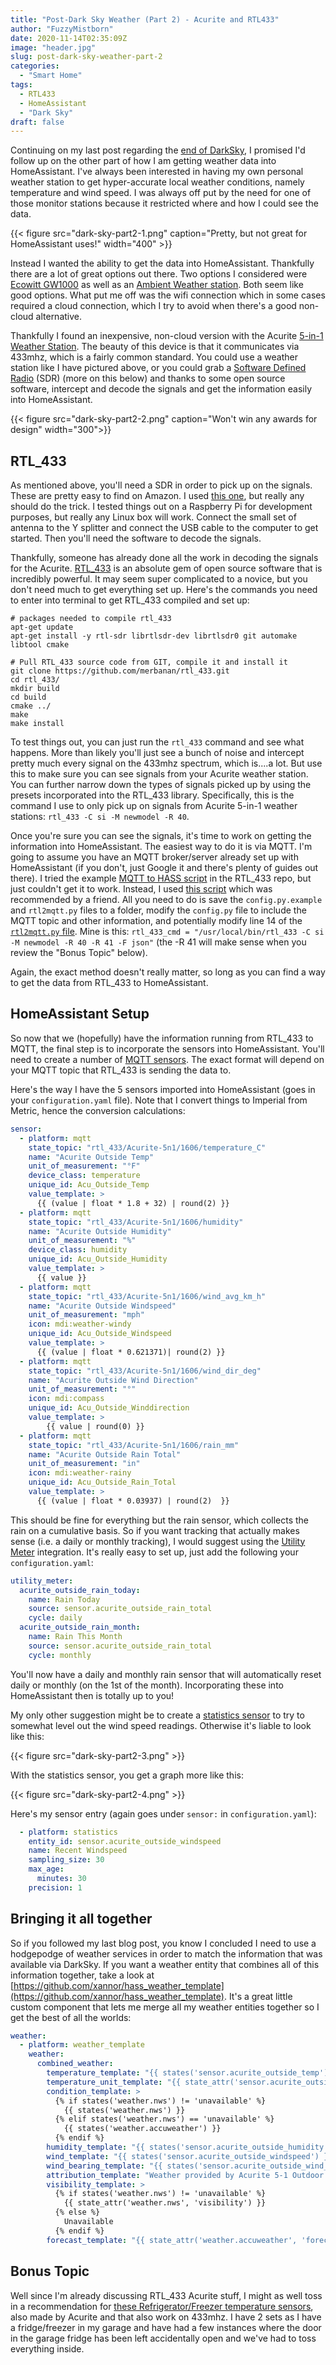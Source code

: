 ```yaml
---
title: "Post-Dark Sky Weather (Part 2) - Acurite and RTL433"
author: "FuzzyMistborn"
date: 2020-11-14T02:35:09Z
image: "header.jpg"
slug: post-dark-sky-weather-part-2
categories:
  - "Smart Home"
tags:
  - RTL433
  - HomeAssistant
  - "Dark Sky"
draft: false
---
```


Continuing on my last post regarding the [end of DarkSky](/weather-in-a-post-darksky-world/), I promised I'd follow up on the other part of how I am getting weather data into HomeAssistant.  I've always been interested in having my own personal weather station to get hyper-accurate local weather conditions, namely temperature and wind speed.  I was always off put by the need for one of those monitor stations because it restricted where and how I could see the data.

{{< figure src="dark-sky-part2-1.png" caption="Pretty, but not great for HomeAssistant uses!" width="400" >}}

Instead I wanted the ability to get the data into HomeAssistant.  Thankfully there are a lot of great options out there.  Two options I considered were [Ecowitt GW1000](https://smile.amazon.com/ECOWITT-Gateway-Temperature-Humidity-Pressure/dp/B07JLRFG24) as well as an [Ambient Weather station](https://smile.amazon.com/Ambient-Weather-WiFi-Station/dp/B01N5TEHLI).  Both seem like good options.  What put me off was the wifi connection which in some cases required a cloud connection, which I try to avoid when there's a good non-cloud alternative.

Thankfully I found an inexpensive, non-cloud version with the Acurite [5-in-1 Weather Station](https://smile.amazon.com/gp/product/B00SN1WHEU?psc=1).  The beauty of this device is that it communicates via 433mhz, which is a fairly common standard.  You could use a weather station like I have pictured above, or you could grab a [Software Defined Radio](https://en.wikipedia.org/wiki/Software-defined_radio) (SDR) (more on this below) and thanks to some open source software, intercept and decode the signals and get the information easily into HomeAssistant.

{{< figure src="dark-sky-part2-2.png" caption="Won't win any awards for design" width="300">}}

## RTL_433

As mentioned above, you'll need a SDR in order to pick up on the signals.  These are pretty easy to find on Amazon.  I used [this one](https://smile.amazon.com/gp/product/B011HVUEME?psc=1), but really any should do the trick.  I tested things out on a Raspberry Pi for development purposes, but really any Linux box will work.  Connect the small set of antenna to the Y splitter and connect the USB cable to the computer to get started.  Then you'll need the software to decode the signals.

Thankfully, someone has already done all the work in decoding the signals for the Acurite. [RTL_433](https://github.com/merbanan/rtl_433/) is an absolute gem of open source software that is incredibly powerful.  It may seem super complicated to a novice, but you don't need much to get everything set up.  Here's the commands you need to enter into terminal to get RTL_433 compiled and set up:

```
# packages needed to compile rtl_433
apt-get update
apt-get install -y rtl-sdr librtlsdr-dev librtlsdr0 git automake libtool cmake

# Pull RTL_433 source code from GIT, compile it and install it
git clone https://github.com/merbanan/rtl_433.git
cd rtl_433/
mkdir build
cd build
cmake ../
make
make install
```

To test things out, you can just run the `rtl_433` command and see what happens.  More than likely you'll just see a bunch of noise and intercept pretty much every signal on the 433mhz spectrum, which is....a lot.  But use this to make sure you can see signals from your Acurite weather station.  You can further narrow down the types of signals picked up by using the presets incorporated into the RTL_433 library.  Specifically, this is the command I use to only pick up on signals from Acurite 5-in-1 weather stations: `rtl_433 -C si -M newmodel -R 40`.

Once you're sure you can see the signals, it's time to work on getting the information into HomeAssistant.  The easiest way to do it is via MQTT.  I'm going to assume you have an MQTT broker/server already set up with HomeAssistant (if you don't, just Google it and there's plenty of guides out there).  I tried the example [MQTT to HASS script](https://github.com/merbanan/rtl_433/blob/master/examples/rtl_433_mqtt_hass.py) in the RTL_433 repo, but just couldn't get it to work.  Instead, I used [this script](https://github.com/mverleun/RTL433-to-mqtt) which was recommended by a friend.  All you need to do is save the `config.py.example` and `rtl2mqtt.py` files to a folder, modify the `config.py` file to include the MQTT topic and other information, and potentially modify line 14 of the  [`rtl2mqtt.py` file](https://github.com/mverleun/RTL433-to-mqtt/blob/ffd6c925afc9f36ed4114f2a1c1e4a8b78392b6d/src/rtl2mqtt.py#L14).  Mine is this: `rtl_433_cmd = "/usr/local/bin/rtl_433 -C si -M newmodel -R 40 -R 41 -F json"` (the -R 41 will make sense when you review the "Bonus Topic" below).

Again, the exact method doesn't really matter, so long as you can find a way to get the data from RTL_433 to HomeAssistant.

## HomeAssistant Setup

So now that we (hopefully) have the information running from RTL_433 to MQTT, the final step is to incorporate the sensors into HomeAssistant.  You'll need to create a number of [MQTT sensors](https://www.home-assistant.io/integrations/sensor.mqtt/).  The exact format will depend on your MQTT topic that RTL_433 is sending the data to.

Here's the way I have the 5 sensors imported into HomeAssistant (goes in your `configuration.yaml` file).  Note that I convert things to Imperial from Metric, hence the conversion calculations:

```yaml
sensor:
  - platform: mqtt
    state_topic: "rtl_433/Acurite-5n1/1606/temperature_C"
    name: "Acurite Outside Temp"
    unit_of_measurement: "°F"
    device_class: temperature
    unique_id: Acu_Outside_Temp
    value_template: >
      {{ (value | float * 1.8 + 32) | round(2) }}
  - platform: mqtt
    state_topic: "rtl_433/Acurite-5n1/1606/humidity"
    name: "Acurite Outside Humidity"
    unit_of_measurement: "%"
    device_class: humidity
    unique_id: Acu_Outside_Humidity
    value_template: >
      {{ value }}
  - platform: mqtt
    state_topic: "rtl_433/Acurite-5n1/1606/wind_avg_km_h"
    name: "Acurite Outside Windspeed"
    unit_of_measurement: "mph"
    icon: mdi:weather-windy
    unique_id: Acu_Outside_Windspeed
    value_template: >
      {{ (value | float * 0.621371)| round(2) }}
  - platform: mqtt
    state_topic: "rtl_433/Acurite-5n1/1606/wind_dir_deg"
    name: "Acurite Outside Wind Direction"
    unit_of_measurement: "°"
    icon: mdi:compass
    unique_id: Acu_Outside_Winddirection
    value_template: >
        {{ value | round(0) }}
  - platform: mqtt
    state_topic: "rtl_433/Acurite-5n1/1606/rain_mm"
    name: "Acurite Outside Rain Total"
    unit_of_measurement: "in"
    icon: mdi:weather-rainy
    unique_id: Acu_Outside_Rain_Total
    value_template: >
      {{ (value | float * 0.03937) | round(2)  }}
```

This should be fine for everything but the rain sensor, which collects the rain on a cumulative basis.  So if you want tracking that actually makes sense (i.e. a daily or monthly tracking), I would suggest using the [Utility Meter](https://www.home-assistant.io/integrations/utility_meter/) integration.  It's really easy to set up, just add the following your `configuration.yaml`:

```yaml
utility_meter:
  acurite_outside_rain_today:
    name: Rain Today
    source: sensor.acurite_outside_rain_total
    cycle: daily
  acurite_outside_rain_month:
    name: Rain This Month
    source: sensor.acurite_outside_rain_total
    cycle: monthly
```

You'll now have a daily and monthly rain sensor that will automatically reset daily or monthly (on the 1st of the month).  Incorporating these into HomeAssistant then is totally up to you!

My only other suggestion might be to create a [statistics sensor](https://www.home-assistant.io/integrations/statistics/) to try to somewhat level out the wind speed readings.  Otherwise it's liable to look like this:

{{< figure src="dark-sky-part2-3.png" >}}

With the statistics sensor, you get a graph more like this:

{{< figure src="dark-sky-part2-4.png" >}}

Here's my sensor entry (again goes under `sensor:` in `configuration.yaml`):

```yaml
  - platform: statistics
    entity_id: sensor.acurite_outside_windspeed
    name: Recent Windspeed
    sampling_size: 30
    max_age:
      minutes: 30
    precision: 1
```

## Bringing it all together

So if you followed my last blog post, you know I concluded I need to use a hodgepodge of weather services in order to match the information that was available via DarkSky.  If you want a weather entity that combines all of this information together, take a look at [https://github.com/xannor/hass_weather_template](https://github.com/xannor/hass_weather_template).  It's a great little custom component that lets me merge all my weather entities together so I get the best of all the worlds:

```yaml
weather:
  - platform: weather_template
    weather:
      combined_weather:
        temperature_template: "{{ states('sensor.acurite_outside_temp') }}"
        temperature_unit_template: "{{ state_attr('sensor.acurite_outside_temp', 'unit_of_measurement') }}"
        condition_template: >
          {% if states('weather.nws') != 'unavailable' %}
            {{ states('weather.nws') }}
          {% elif states('weather.nws') == 'unavailable' %}
            {{ states('weather.accuweather') }}
          {% endif %}
        humidity_template: "{{ states('sensor.acurite_outside_humidity') }}"
        wind_template: "{{ states('sensor.acurite_outside_windspeed') }}"
        wind_bearing_template: "{{ states('sensor.acurite_outside_wind_direction') }}"
        attribution_template: "Weather provided by Acurite 5-1 Outdoor Sensor, the National Weather Service, and Accuweather"
        visibility_template: >
          {% if states('weather.nws') != 'unavailable' %}
            {{ state_attr('weather.nws', 'visibility') }}
          {% else %}
            Unavailable
          {% endif %}
        forecast_template: "{{ state_attr('weather.accuweather', 'forecast')[0] | to_json }}"
```

## Bonus Topic

Well since I'm already discussing RTL_433 Acurite stuff, I might as well toss in a recommendation for [these Refrigerator/Freezer temperature sensors](https://smile.amazon.com/gp/product/B004QJVU78?psc=1), also made by Acurite and that also work on 433mhz.  I have 2 sets as I have a fridge/freezer in my garage and have had a few instances where the door in the garage fridge has been left accidentally open and we've had to toss everything inside.



